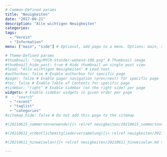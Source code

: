 ```yaml
---
# Common-Defined params
title: "Neuigkeiten"
date: "2017-08-21"
description: "Alle wichtigen Neuigkeiten"
categories:
tags:
  - "Verein"
  - "Information"
menu: ["main", "side"] # Optional, add page to a menu. Options: main, side, footer

# Theme-Defined params
#thumbnail: "img/MYCR-Stander-wehend-100.png" # Thumbnail image
#thumbnail_hide_post: true # Hide thumbnail on single post view
#lead: "Alle wichtigen Neuigkeiten" # Lead text
#authorbox: false # Enable authorbox for specific page
#pager: false # Enable pager navigation (prev/next) for specific page
#toc: false # Enable Table of Contents for specific page
#sidebar: "right" # Enable sidebar (on the right side) per page
widgets: # Enable sidebar widgets in given order per page
#  - "search"
  - "recent"
  - "taglist"
  - "categories"
#sitemap_hide: false # Do not add this page to the sitemap

#(20210615_sommersonnenwende){{< relref neuigkeiten/20210615_sommersonnenwende.md >}}

#(20210612_ordentlichemitgliederversammlung){{< relref neuigkeiten/20210612_ordentlichemitgliederversammlung.md >}}

#(20210611_hinweiswlan){{< relref neuigkeiten/20210611_hinweiswlan.md >}}

---
```


